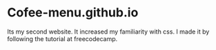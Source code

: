 # Cofee-menu.github.io
Its my second website.
It increased my familiarity with css.
I made it by following the tutorial at freecodecamp.
